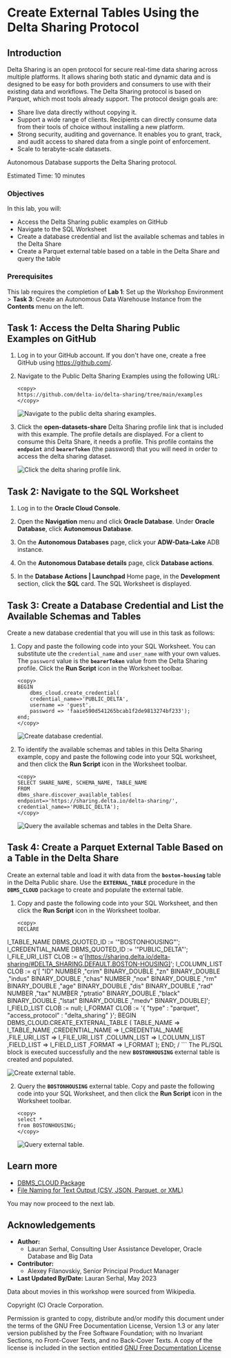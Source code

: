 # Create External Tables Using the Delta Sharing Protocol

## Introduction

Delta Sharing is an open protocol for secure real-time data sharing across multiple platforms. It allows sharing both static and dynamic data and is designed to be easy for both providers and consumers to use with their existing data and workflows. The Delta Sharing protocol is based on Parquet, which most tools already support. The protocol design goals are:

* Share live data directly without copying it.
* Support a wide range of clients. Recipients can directly consume data from their tools of choice without installing a new platform.
* Strong security, auditing and governance. It enables you to grant, track, and audit access to shared data from a single point of enforcement.
* Scale to terabyte-scale datasets.

Autonomous Database supports the Delta Sharing protocol.

Estimated Time: 10 minutes

### Objectives

In this lab, you will:

* Access the Delta Sharing public examples on GitHub
* Navigate to the SQL Worksheet
* Create a database credential and list the available schemas and tables in the Delta Share
* Create a Parquet external table based on a table in the Delta Share and query the table

### Prerequisites

This lab requires the completion of **Lab 1**: Set up the Workshop Environment > **Task 3**: Create an Autonomous Data Warehouse Instance from the **Contents** menu on the left.

## Task 1: Access the Delta Sharing Public Examples on GitHub

1. Log in to your GitHub account. If you don't have one, create a free GitHub using https://github.com/.

2. Navigate to the Public Delta Sharing Examples using the following URL:

    ```
    <copy>
    https://github.com/delta-io/delta-sharing/tree/main/examples
    </copy>
    ```

    ![Navigate to the public delta sharing examples.](./images/github-public-examples.png " ")

3. Click the **open-datasets-share** Delta Sharing profile link that is included with this example. The profile details are displayed. For a client to consume this Delta Share, it needs a profile. This profile contains the **`endpoint`** and **`bearerToken`** (the password) that you will need in order to access the delta sharing dataset.

    ![Click the delta sharing profile link.](./images/share-profile.png " ")

## Task 2: Navigate to the SQL Worksheet

1. Log in to the **Oracle Cloud Console**.

2. Open the **Navigation** menu and click **Oracle Database**. Under **Oracle Database**, click **Autonomous Database**.

3. On the **Autonomous Databases** page, click your **ADW-Data-Lake** ADB instance.

4. On the **Autonomous Database details** page, click **Database actions**.

5. In the **Database Actions | Launchpad** Home page, in the **Development** section, click the **SQL** card. The SQL Worksheet is displayed.

## Task 3: Create a Database Credential and List the Available Schemas and Tables

Create a new database credential that you will use in this task as follows:

1. Copy and paste the following code into your SQL Worksheet. You can substitute ute the `credential_name` and `user_name` with your own values. The `password` value is the **`bearerToken`** value from the Delta Sharing profile. Click the **Run Script** icon in the Worksheet toolbar.

    ```
    <copy>
    BEGIN
        dbms_cloud.create_credential(
        credential_name=>'PUBLIC_DELTA',
        username => 'guest',
        password => 'faaie590d541265bcab1f2de9813274bf233');
    end;
    </copy>
    ```

    ![Create database credential.](./images/create-database-credential.png " ")

2. To identify the available schemas and tables in this Delta Sharing example, copy and paste the following code into your SQL worksheet, and then click the **Run Script** icon in the Worksheet toolbar.

     ```
    <copy>
    SELECT SHARE_NAME, SCHEMA_NAME, TABLE_NAME
    FROM
    dbms_share.discover_available_tables(
    endpoint=>'https://sharing.delta.io/delta-sharing/',
    credential_name=>'PUBLIC_DELTA');
    </copy>
    ```

     ![Query the available schemas and tables in the Delta Share.](./images/schemas-tables-displayed.png " ")

## Task 4: Create a Parquet External Table Based on a Table in the Delta Share

Create an external table and load it with data from the **`boston-housing`** table in the Delta Public share. Use the **`EXTERNAL_TABLE`** procedure in the **`DBMS_CLOUD`** package to create and populate the external table.

1. Copy and paste the following code into your SQL Worksheet, and then click the **Run Script** icon in the Worksheet toolbar.

    ```
    <copy>
    DECLARE
  l_TABLE_NAME        DBMS_QUOTED_ID := '"BOSTONHOUSING"';
  l_CREDENTIAL_NAME   DBMS_QUOTED_ID := '"PUBLIC_DELTA"';
  l_FILE_URI_LIST     CLOB :=
    q'[https://sharing.delta.io/delta-sharing/#DELTA_SHARING.DEFAULT.BOSTON-HOUSING]';
  l_COLUMN_LIST       CLOB :=
    q'[
     "ID"       NUMBER
    ,"crim"     BINARY_DOUBLE
    ,"zn"       BINARY_DOUBLE
    ,"indus"    BINARY_DOUBLE
    ,"chas"     NUMBER
    ,"nox"      BINARY_DOUBLE
    ,"rm"       BINARY_DOUBLE
    ,"age"      BINARY_DOUBLE
    ,"dis"      BINARY_DOUBLE
    ,"rad"      NUMBER
    ,"tax"      NUMBER
    ,"ptratio"  BINARY_DOUBLE
    ,"black"    BINARY_DOUBLE
    ,"lstat"    BINARY_DOUBLE
    ,"medv"     BINARY_DOUBLE]';
  l_FIELD_LIST        CLOB := null;
  l_FORMAT            CLOB :=
    '{
       "type" : "parquet",
       "access_protocol" : "delta_sharing"
     }';
BEGIN
  DBMS_CLOUD.CREATE_EXTERNAL_TABLE
  ( TABLE_NAME        => l_TABLE_NAME
   ,CREDENTIAL_NAME   => l_CREDENTIAL_NAME
   ,FILE_URI_LIST     => l_FILE_URI_LIST
   ,COLUMN_LIST       => l_COLUMN_LIST
   ,FIELD_LIST        => l_FIELD_LIST
   ,FORMAT            => l_FORMAT
  );
END;
/
    </copy>
    ```
The PL/SQL block is executed successfully and the new **`BOSTONHOUSING`** external table is created and populated.

![Create external table.](./images/create-external-table.png " ")

2. Query the **`BOSTONHOUSING`** external table. Copy and paste the following code into your SQL Worksheet, and then click the **Run Script** icon in the Worksheet toolbar.

    ```
    <copy>
    select *
    from BOSTONHOUSING;
    </copy>
    ```

    ![Query external table.](./images/query-external-table.png " ")

## Learn more

* [DBMS_CLOUD Package](https://docs.oracle.com/en/cloud/paas/autonomous-database/adbsa/dbms-cloud-package.html#GUID-CE359BEA-51EA-4DE2-88DB-F21A9FC10721)
* [File Naming for Text Output (CSV, JSON, Parquet, or XML)](https://docs.oracle.com/en/cloud/paas/autonomous-database/adbsa/export-data-file-namingl.html#GUID-1A52F59C-2797-48A5-A058-950318DBE9AF)

You may now proceed to the next lab.

## Acknowledgements

* **Author:**
    * Lauran Serhal, Consulting User Assistance Developer, Oracle Database and Big Data
* **Contributor:**
    + Alexey Filanovskiy, Senior Principal Product Manager
* **Last Updated By/Date:** Lauran Serhal, May 2023

Data about movies in this workshop were sourced from Wikipedia.

Copyright (C) Oracle Corporation.

Permission is granted to copy, distribute and/or modify this document
under the terms of the GNU Free Documentation License, Version 1.3
or any later version published by the Free Software Foundation;
with no Invariant Sections, no Front-Cover Texts, and no Back-Cover Texts.
A copy of the license is included in the section entitled [GNU Free Documentation License](files/gnu-free-documentation-license.txt)